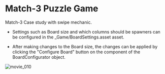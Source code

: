 
# Match-3 Puzzle Game

Match-3 Case study with swipe mechanic.

* Settings such as Board size and which columns should be spawners can be configured in the _Game/BoardSettings.asset asset.

* After making changes to the Board size, the changes can be applied by clicking the "Configure Board" button on the component of the BoardConfigurator object.

![movie_010](https://user-images.githubusercontent.com/65115099/169418116-163a4dc9-19cc-407a-9bfb-2b64d01c6809.gif)
